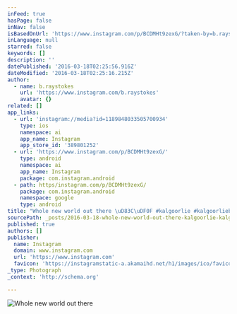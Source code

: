 ```yaml
---
inFeed: true
hasPage: false
inNav: false
isBasedOnUrl: 'https://www.instagram.com/p/BCDMHt9zexG/?taken-by=b.raystokes'
inLanguage: null
starred: false
keywords: []
description: ''
datePublished: '2016-03-18T02:25:56.916Z'
dateModified: '2016-03-18T02:25:16.215Z'
author:
  - name: b.raystokes
    url: 'https://www.instagram.com/b.raystokes'
    avatar: {}
related: []
app_links:
  - url: 'instagram://media?id=1189848033505700934'
    type: ios
    namespace: ai
    app_name: Instagram
    app_store_id: '389801252'
  - url: 'https://www.instagram.com/p/BCDMHt9zexG/'
    type: android
    namespace: ai
    app_name: Instagram
    package: com.instagram.android
  - path: https/instagram.com/p/BCDMHt9zexG/
    package: com.instagram.android
    namespace: google
    type: android
title: "Whole new world out there \uD83C\uDF0F #kalgoorlie #kalgoorlieboulder #photog #photographer #photooftheday #photography #underwaterphotography #underwater #underwaterportrait"
sourcePath: _posts/2016-03-18-whole-new-world-out-there-kalgoorlie-kalgoorlieboulder.md
published: true
authors: []
publisher:
  name: Instagram
  domain: www.instagram.com
  url: 'https://www.instagram.com'
  favicon: 'https://instagramstatic-a.akamaihd.net/h1/images/ico/favicon.ico/7cdab0872b15.ico'
_type: Photograph
_context: 'http://schema.org'

---
```

![Whole new world out there ](https://s3-us-west-2.amazonaws.com/the-grid-img/p/373fb0c8102320c97f1dd8f2eaa3e15d010dacdc.jpg)